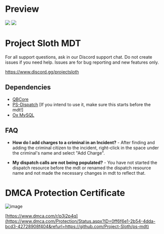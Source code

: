 # Preview

![](https://cdn.discordapp.com/attachments/1030994734182834228/1037934752545644645/Desktop_Screenshot_2022.11.04_-_04.21.27.29.png)
![](https://cdn.discordapp.com/attachments/1030994734182834228/1037934752885387284/Desktop_Screenshot_2022.11.04_-_04.21.19.40.png)




# Project Sloth MDT 

For all support questions, ask in our Discord support chat. Do not create issues if you need help. Issues are for bug reporting and new features only.

 https://www.discord.gg/projectsloth

## Dependencies

- [QBCore](https://github.com/qbcore-framework/qb-core)
- [PS-Dispatch](https://github.com/Project-Sloth/ps-dispatch) [If you intend to use it, make sure this starts before the mdt!]
- [Ox MySQL](https://github.com/overextended/oxmysql)

## FAQ
- **How do I add charges to a criminal in an Incident?** - After finding and adding the criminal citizen to the incident, right-click in the space under the criminal's name and select "Add Charge".


- **My dispatch calls are not being populated?** - You have not started the dispatch resource before the mdt or renamed the dispatch resource name and not made the necessary changes in mdt to reflect that. 

# DMCA Protection Certificate
![image](https://user-images.githubusercontent.com/82112471/183939077-c714b08b-77cc-49c6-a94a-3064856d90b9.png)

[https://www.dmca.com/r/p3j2p4q](https://www.dmca.com/Protection/Status.aspx?ID=0ff6f6e1-2b54-4dda-bcd3-42728908f404&refurl=https://github.com/Project-Sloth/ps-mdt)
